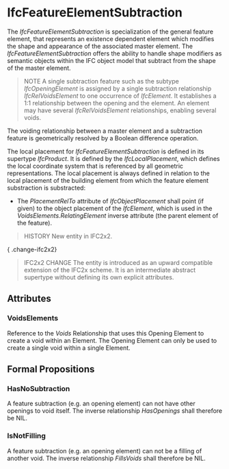 # IfcFeatureElementSubtraction

The _IfcFeatureElementSubtraction_ is specialization of the general feature element, that represents an existence dependent element which modifies the shape and appearance of the associated master element. The _IfcFeatureElementSubtraction_ offers the ability to handle shape modifiers as semantic objects within the IFC object model that subtract from the shape of the master element.

> NOTE A single subtraction feature such as the subtype _IfcOpeningElement_ is assigned by a single subtraction relationship _IfcRelVoidsElement_ to one occurrence of _IfcElement_. It establishes a 1:1 relationship between the opening and the element. An element may have several _IfcRelVoidsElement_ relationships, enabling several voids.

The voiding relationship between a master element and a subtraction feature is geometrically resolved by a Boolean difference operation.

The local placement for _IfcFeatureElementSubtraction_ is defined in its supertype _IfcProduct_. It is defined by the _IfcLocalPlacement_, which defines the local coordinate system that is referenced by all geometric representations. The local placement is always defined in relation to the local placement of the building element from which the feature element substraction is substracted:

* The _PlacementRelTo_ attribute of _IfcObjectPlacement_ shall point (if given) to the object placement of the _IfcElement_, which is used in the _VoidsElements.RelatingElement_ inverse attribute (the parent element of the feature).

> HISTORY New entity in IFC2x2.

{ .change-ifc2x2}
> IFC2x2 CHANGE The entity is introduced as an upward compatible extension of the IFC2x scheme. It is an intermediate abstract supertype without defining its own explicit attributes.

## Attributes

### VoidsElements
Reference to the _Voids_ Relationship that uses this Opening Element to create a void within an Element. The Opening Element can only be used to create a single void within a single Element.

## Formal Propositions

### HasNoSubtraction
A feature subtraction (e.g. an opening element) can not have other openings to void itself. The inverse relationship _HasOpenings_ shall therefore be NIL.

### IsNotFilling
A feature subtraction (e.g. an opening element) can not be a filling of another void. The inverse relationship _FillsVoids_ shall therefore be NIL.
